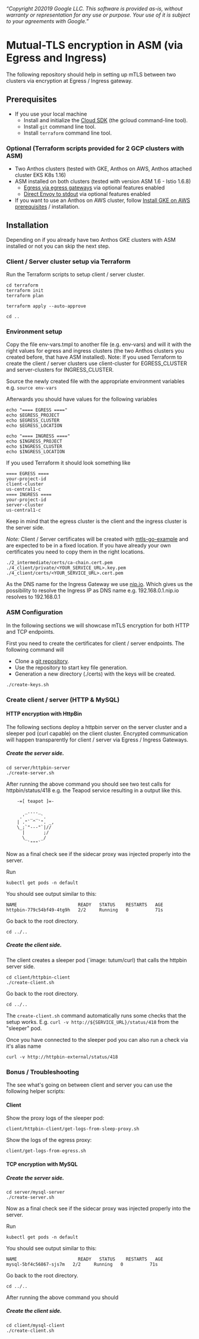 *“Copyright 202019 Google LLC. This software is provided as-is, without warranty or representation for any use or purpose.*
*Your use of it is subject to your agreements with Google.”*  
# Mutual-TLS encryption in ASM (via Egress and Ingress)

The following repository should help in setting up mTLS between two clusters via encryption at Egress / Ingress 
gateway.

## Prerequisites

 - If you use your local machine
   - Install and initialize the [Cloud SDK](https://cloud.google.com/sdk/docs/quickstarts) (the gcloud command-line tool).
   - Install `git` command line tool.
   - Install `terraform` command line tool.

### Optional (Terraform scripts provided for 2 GCP clusters with ASM)
 
 - Two Anthos clusters (tested with GKE, Anthos on AWS, Anthos attached cluster EKS K8s 1.16)
 - ASM installed on both clusters (tested with version ASM 1.6 - Istio 1.6.8)
   - [Egress via egress gateways](https://cloud.google.com/service-mesh/docs/enable-optional-features#egress_gateways) via optional features enabled
   - [Direct Envoy to stdout](https://cloud.google.com/service-mesh/docs/enable-optional-features#direct_envoy_to_stdout) via optional features enabled 
 - If you want to use an Anthos on AWS cluster, follow 
   [Install GKE on AWS prerequisites](https://cloud.google.com/anthos/gke/docs/aws/how-to/prerequisites#anthos_gke_command-line_tool) / installation.

## Installation

Depending on if you already have two Anthos GKE clusters with ASM installed or not you can skip the next step.

### Client / Server cluster setup via Terraform

Run the Terraform scripts to setup client / server cluster.

```
cd terraform
terraform init
terraform plan

terraform apply --auto-approve

cd ..
```

### Environment setup
 
Copy the file env-vars.tmpl to another file (e.g. env-vars) and will it with the right values for egress and ingress clusters 
(the two Anthos clusters you created before, that have ASM installed).
Note: If you used Terraform to create the client / server clusters use client-cluster for EGRESS_CLUSTER and 
server-clusters for INGRESS_CLUSTER.

Source the newly created file with the appropriate environment variables e.g.
`source env-vars`

Afterwards you should have values for the following variables

```
echo "==== EGRESS ===="
echo $EGRESS_PROJECT
echo $EGRESS_CLUSTER
echo $EGRESS_LOCATION

echo "==== INGRESS ===="
echo $INGRESS_PROJECT
echo $INGRESS_CLUSTER
echo $INGRESS_LOCATION
```

If you used Terraform it should look something like

```
==== EGRESS ====
your-project-id
client-cluster
us-central1-c
==== INGRESS ====
your-project-id
server-cluster
us-central1-c
```

Keep in mind that the egress cluster is the client and the ingress cluster is the server side.

*Note:*
Client / Server certificates will be created with [mtls-go-example](https://github.com/nicholasjackson/mtls-go-example)
and are expected to be in a fixed location. If you have already your own certificates you need to copy them in the right 
locations.

```
./2_intermediate/certs/ca-chain.cert.pem
./4_client/private/<YOUR_SERVICE_URL>.key.pem
./4_client/certs/<YOUR_SERVICE_URL>.cert.pem 
``` 

As the DNS name for the Ingress Gateway we use [nip.io](nip.io). Which gives us the possibility to resolve the
Ingress IP as DNS name e.g. 192.168.0.1.nip.io resolves to 192.168.0.1  

### ASM Configuration

In the following sections we will showcase mTLS encryption for both HTTP and TCP endpoints.

First you need to create the certificates for client / server endpoints. The following command will

 - Clone a [git repository](https://github.com/nicholasjackson/mtls-go-example). 
 - Use the repository to start key file generation.
 - Generation a new directory (./certs) with the keys will be created. 

```
./create-keys.sh
```

### Create client / server (HTTP & MySQL)

#### HTTP encryption with HttpBin   

The following sections deploy a httpbin server on the server cluster and a sleeper pod (curl capable) on the client 
cluster. Encrypted communication will happen transparently for client / server via Egress / Ingress Gateways.

##### Create the server side.

```
cd server/httpbin-server
./create-server.sh
```               

After running the above command you should see two test calls for httpbin/status/418 e.g. the Teapod service resulting in
a output like this.

```
    -=[ teapot ]=-

       _...._
     .'  _ _ `.
    | ."` ^ `". _,
    \_;`"---"`|//
      |       ;/
      \_     _/
        `"""`
```

Now as a final check see if the sidecar proxy was injected properly into the server.

Run
```
kubectl get pods -n default
```

You should see output similar to this:

```
NAME                       READY   STATUS    RESTARTS   AGE
httpbin-779c54bf49-4tg9h   2/2     Running   0          71s
```

Go back to the root directory.

```
cd ../..
```               

##### Create the client side.

The client creates a sleeper pod (`image: tutum/curl) that calls the httpbin server side.

```
cd client/httpbin-client
./create-client.sh
```               

Go back to the root directory.

```
cd ../..
```     

The `create-client.sh` command automatically runs some checks that the setup works. E.g. 
`curl -v http://${SERVICE_URL}/status/418` from the "sleeper" pod.

Once you have connected to the sleeper pod you can also run a check via it's alias name

```
curl -v http://httpbin-external/status/418
```

### Bonus / Troubleshooting

The see what's going on between client and server you can use the following helper scripts:

#### Client

Show the proxy logs of the sleeper pod:

`client/httpbin-client/get-logs-from-sleep-proxy.sh`

Show the logs of the egress proxy:

`client/get-logs-from-egress.sh`

#### TCP encryption with MySQL

##### Create the server side.

```
cd server/mysql-server
./create-server.sh
```               

Now as a final check see if the sidecar proxy was injected properly into the server.

Run
```
kubectl get pods -n default
```

You should see output similar to this:

```
NAME                       READY   STATUS    RESTARTS   AGE
mysql-5bf4c56867-sjs7m   2/2     Running   0          71s
```

Go back to the root directory.

```
cd ../..
```         

After running the above command you should 

##### Create the client side.
```
cd client/mysql-client
./create-client.sh
```   
